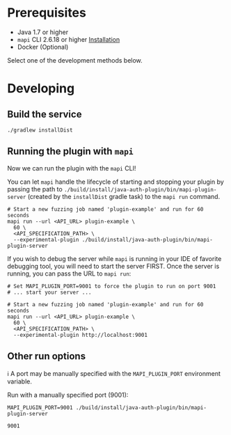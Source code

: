 # Prerequisites

* Java 1.7 or higher
* `mapi` CLI 2.6.18 or higher [Installation](https://mayhem4api.forallsecure.com/docs/ch01-01-installation.html)
* Docker (Optional)


Select one of the development methods below.

# Developing

## Build the service

```shell
./gradlew installDist
```

## Running the plugin with `mapi`

Now we can run the plugin with the `mapi` CLI!

You can let `mapi` handle the lifecycle of starting and stopping your plugin
by passing the path to `./build/install/java-auth-plugin/bin/mapi-plugin-server`
(created by the `installDist` gradle task) to the `mapi run` command.


```shell
# Start a new fuzzing job named 'plugin-example' and run for 60 seconds
mapi run --url <API_URL> plugin-example \
  60 \
  <API_SPECIFICATION_PATH> \
  --experimental-plugin ./build/install/java-auth-plugin/bin/mapi-plugin-server
```

If you wish to debug the server while `mapi` is running in your IDE of favorite
debugging tool, you will need to start the server FIRST. Once the server is running,
you can pass the URL to `mapi run`:

```shell
# Set MAPI_PLUGIN_PORT=9001 to force the plugin to run on port 9001
# ... start your server ...

# Start a new fuzzing job named 'plugin-example' and run for 60 seconds
mapi run --url <API_URL> plugin-example \
  60 \
  <API_SPECIFICATION_PATH> \
  --experimental-plugin http://localhost:9001
```


## Other run options

ℹ️ A port may be manually specified with the `MAPI_PLUGIN_PORT` environment variable.

Run with a manually specified port (9001):

```shell
MAPI_PLUGIN_PORT=9001 ./build/install/java-auth-plugin/bin/mapi-plugin-server

9001
```
